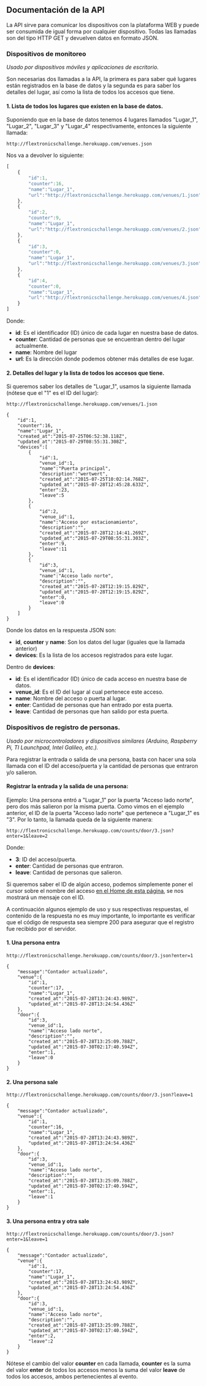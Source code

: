 
Documentación de la API 
----------------------------------------------------------

La API sirve para comunicar los dispositivos con la plataforma WEB y puede ser consumida de igual forma por cualquier dispositivo.
Todas las llamadas son del tipo HTTP GET y devuelven datos en formato JSON.


### Dispositivos de monitoreo
*Usado por dispositivos móviles y aplicaciones de escritorio.*

Son necesarias dos llamadas a la API, la primera es para saber qué lugares están registrados en la base de datos y la segunda es para saber los detalles del lugar, así como la lista de todos los accesos que tiene.

#### 1. Lista de todos los lugares que existen en la base de datos.

Suponiendo que en la base de datos tenemos 4 lugares llamados "Lugar_1", "Lugar_2", "Lugar_3" y "Lugar_4" respectivamente, entonces la siguiente llamada:

`http://flextronicschallenge.herokuapp.com/venues.json`

Nos va a devolver lo siguiente:

```javascript
[
	{
		"id":1,
		"counter":16,
		"name":"Lugar_1",
		"url":"http://flextronicschallenge.herokuapp.com/venues/1.json"
	},
	{
		"id":2,
		"counter":9,
		"name":"Lugar_1",
		"url":"http://flextronicschallenge.herokuapp.com/venues/2.json"
	},
	{
		"id":3,
		"counter":0,
		"name":"Lugar_1",
		"url":"http://flextronicschallenge.herokuapp.com/venues/3.json"
	},
	{
		"id":4,
		"counter":0,
		"name":"Lugar_1",
		"url":"http://flextronicschallenge.herokuapp.com/venues/4.json"
	}
]
```

Donde: 

* **id**: Es el identificador (ID) único de cada lugar en nuestra base de datos.
* **counter**: Cantidad de personas que se encuentran dentro del lugar actualmente.
* **name**: Nombre del lugar
* **url**: Es la dirección donde podemos obtener más detalles de ese lugar.

#### 2. Detalles del lugar y la lista de todos los accesos que tiene.

Si queremos saber los detalles de "Lugar_1", usamos la siguiente llamada (nótese que el "1" es el ID del lugar):

`http://flextronicschallenge.herokuapp.com/venues/1.json`

```
{
	"id":1,
	"counter":16,
	"name":"Lugar_1",
	"created_at":"2015-07-25T06:52:38.118Z",
	"updated_at":"2015-07-29T08:55:31.308Z",
	"devices":[
		{
			"id":1,
			"venue_id":1,
			"name":"Puerta principal",
			"description":"wertwert",
			"created_at":"2015-07-25T10:02:14.768Z",
			"updated_at":"2015-07-28T12:45:28.633Z",
			"enter":23,
			"leave":5
		},
		{
			"id":2,
			"venue_id":1,
			"name":"Acceso por estacionamiento",
			"description":"",
			"created_at":"2015-07-28T12:14:41.269Z",
			"updated_at":"2015-07-29T08:55:31.303Z",
			"enter":9,
			"leave":11
		},
		{
			"id":3,
			"venue_id":1,
			"name":"Acceso lado norte",
			"description":"",
			"created_at":"2015-07-28T12:19:15.829Z",
			"updated_at":"2015-07-28T12:19:15.829Z",
			"enter":0,
			"leave":0
		}
	]
}
```

Donde los datos en la respuesta JSON son:

 * **id**, **counter** y **name**: Son los datos del lugar (iguales que la llamada anterior)
 * **devices**: Es la lista de los accesos registrados para este lugar. 

Dentro de **devices**:

 * **id**: Es el identificador (ID) único de cada acceso en nuestra base de datos.
 * **venue_id**: Es el ID del lugar al cual pertenece este acceso.
 * **name**: Nombre del acceso o puerta al lugar.
 * **enter**: Cantidad de personas que han entrado por esta puerta.
 * **leave**: Cantidad de personas que han salido por esta puerta.

### Dispositivos de registro de personas.
*Usado por microcontroladores y dispositivos similares (Arduino, Raspberry Pi, TI Launchpad, Intel Galileo, etc.).*

Para registrar la entrada o salida de una persona, basta con hacer una sola llamada con el ID del acceso/puerta y la cantidad de personas que entraron y/o salieron.


#### Registrar la entrada y la salida de una persona:

Ejemplo: Una persona entró a "Lugar_1" por la puerta "Acceso lado norte", pero dos más salieron por la misma puerta.
Como vimos en el ejemplo anterior, el ID de la puerta "Acceso lado norte" que pertenece a "Lugar_1" es "3".
Por lo tanto, la llamada queda de la siguiente manera:

`http://flextronicschallenge.herokuapp.com/counts/door/3.json?enter=1&leave=2`

Donde:
* **3**: ID del acceso/puerta.
* **enter**: Cantidad de personas que entraron.
* **leave**: Cantidad de personas que salieron.

Si queremos saber el ID de algún acceso, podemos simplemente poner el cursor sobre el nombre del acceso [en el Home de esta página](http://flextronicschallenge.herokuapp.com), se nos mostrará un mensaje con el ID.


A continuación algunos ejemplo de uso y sus respectivas respuestas, el contenido de la respuesta no es muy importante, lo importante es verificar que el código de respuesta sea siempre 200 para asegurar que el registro fue recibido por el servidor.

#### 1. Una persona entra

`http://flextronicschallenge.herokuapp.com/counts/door/3.json?enter=1`

```
{
	"message":"Contador actualizado",
	"venue":{
		"id":1,
		"counter":17,
		"name":"Lugar_1",
		"created_at":"2015-07-28T13:24:43.989Z",
		"updated_at":"2015-07-28T13:24:54.436Z"
	},
	"door":{
		"id":3,
		"venue_id":1,
		"name":"Acceso lado norte",
		"description":"",
		"created_at":"2015-07-28T13:25:09.788Z",
		"updated_at":"2015-07-30T02:17:40.594Z",
		"enter":1,
		"leave":0
	}
}
```

#### 2. Una persona sale

`http://flextronicschallenge.herokuapp.com/counts/door/3.json?leave=1`

```
{
	"message":"Contador actualizado",
	"venue":{
		"id":1,
		"counter":16,
		"name":"Lugar_1",
		"created_at":"2015-07-28T13:24:43.989Z",
		"updated_at":"2015-07-28T13:24:54.436Z"
	},
	"door":{
		"id":3,
		"venue_id":1,
		"name":"Acceso lado norte",
		"description":"",
		"created_at":"2015-07-28T13:25:09.788Z",
		"updated_at":"2015-07-30T02:17:40.594Z",
		"enter":1,
		"leave":1
	}
}
```

#### 3. Una persona entra y otra sale

`http://flextronicschallenge.herokuapp.com/counts/door/3.json?enter=1&leave=1`

```
{
	"message":"Contador actualizado",
	"venue":{
		"id":1,
		"counter":17,
		"name":"Lugar_1",
		"created_at":"2015-07-28T13:24:43.989Z",
		"updated_at":"2015-07-28T13:24:54.436Z"
	},
	"door":{
		"id":3,
		"venue_id":1,
		"name":"Acceso lado norte",
		"description":"",
		"created_at":"2015-07-28T13:25:09.788Z",
		"updated_at":"2015-07-30T02:17:40.594Z",
		"enter":2,
		"leave":2
	}
}
```

Nótese el cambio del valor **counter** en cada llamada, **counter** es la suma del valor **enter** de todos los accesos menos la suma del valor **leave** de todos los accesos, ambos pertenecientes al evento.
